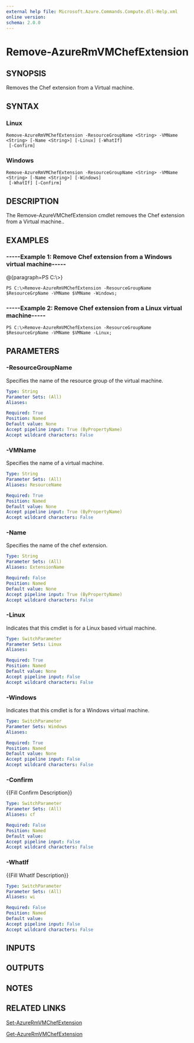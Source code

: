 ```yaml
---
external help file: Microsoft.Azure.Commands.Compute.dll-Help.xml
online version: 
schema: 2.0.0
---
```


# Remove-AzureRmVMChefExtension
## SYNOPSIS
Removes the Chef extension from a Virtual machine.

## SYNTAX

### Linux
```
Remove-AzureRmVMChefExtension -ResourceGroupName <String> -VMName <String> [-Name <String>] [-Linux] [-WhatIf]
 [-Confirm]
```

### Windows
```
Remove-AzureRmVMChefExtension -ResourceGroupName <String> -VMName <String> [-Name <String>] [-Windows]
 [-WhatIf] [-Confirm]
```

## DESCRIPTION
The Remove-AzureVMChefExtension cmdlet removes the Chef extension from a Virtual machine..

## EXAMPLES

### -----Example 1: Remove Chef extension from a Windows virtual machine-----
@{paragraph=PS C:\\\>}

```
PS C:\>Remove-AzureRmVMChefExtension -ResourceGroupName $ResourceGrpName -VMName $VMName -Windows;
```

### -----Example 2: Remove Chef extension from a Linux virtual machine-----
```
PS C:\>Remove-AzureRmVMChefExtension -ResourceGroupName $ResourceGrpName -VMName $VMName -Linux;
```

## PARAMETERS

### -ResourceGroupName
Specifies the name of the resource group of the virtual machine.

```yaml
Type: String
Parameter Sets: (All)
Aliases: 

Required: True
Position: Named
Default value: None
Accept pipeline input: True (ByPropertyName)
Accept wildcard characters: False
```

### -VMName
Specifies the name of a virtual machine.

```yaml
Type: String
Parameter Sets: (All)
Aliases: ResourceName

Required: True
Position: Named
Default value: None
Accept pipeline input: True (ByPropertyName)
Accept wildcard characters: False
```

### -Name
Specifies the name of the chef extension.

```yaml
Type: String
Parameter Sets: (All)
Aliases: ExtensionName

Required: False
Position: Named
Default value: None
Accept pipeline input: True (ByPropertyName)
Accept wildcard characters: False
```

### -Linux
Indicates that this cmdlet is for a Linux based virtual machine.

```yaml
Type: SwitchParameter
Parameter Sets: Linux
Aliases: 

Required: True
Position: Named
Default value: None
Accept pipeline input: False
Accept wildcard characters: False
```

### -Windows
Indicates that this cmdlet is for a Windows virtual machine.

```yaml
Type: SwitchParameter
Parameter Sets: Windows
Aliases: 

Required: True
Position: Named
Default value: None
Accept pipeline input: False
Accept wildcard characters: False
```

### -Confirm
{{Fill Confirm Description}}

```yaml
Type: SwitchParameter
Parameter Sets: (All)
Aliases: cf

Required: False
Position: Named
Default value: 
Accept pipeline input: False
Accept wildcard characters: False
```

### -WhatIf
{{Fill WhatIf Description}}

```yaml
Type: SwitchParameter
Parameter Sets: (All)
Aliases: wi

Required: False
Position: Named
Default value: 
Accept pipeline input: False
Accept wildcard characters: False
```

## INPUTS

## OUTPUTS

## NOTES

## RELATED LINKS

[Set-AzureRmVMChefExtension]()

[Get-AzureRmVMChefExtension]()

